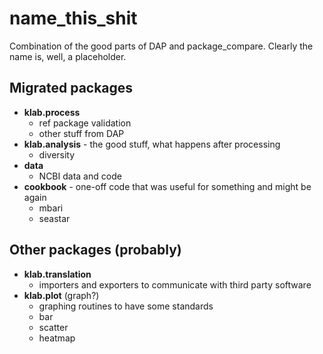 # name_this_shit
Combination of the good parts of DAP and package_compare. Clearly the name is, 
well, a placeholder.

## Migrated packages
 * **klab.process**
    - ref package validation
    - other stuff from DAP
 * **klab.analysis** - the good stuff, what happens after processing
    - diversity
 * **data**
    - NCBI data and code
 * **cookbook** - one-off code that was useful for something and might be again
    - mbari
    - seastar


## Other packages (probably)
 * **klab.translation**
    - importers and exporters to communicate with third party software
 * **klab.plot** (graph?)
    - graphing routines to have some standards
    - bar
    - scatter
    - heatmap
